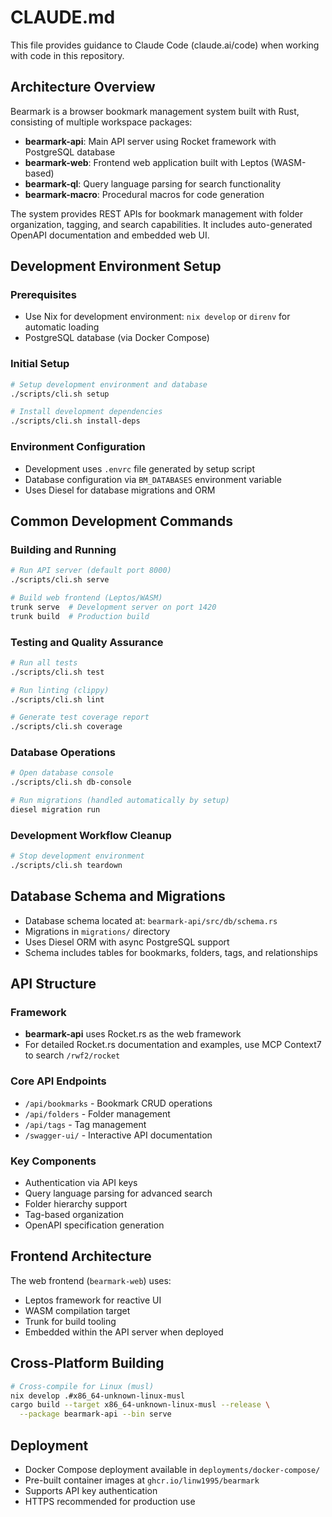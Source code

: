 # CLAUDE.md

This file provides guidance to Claude Code (claude.ai/code) when working
with code in this repository.

## Architecture Overview

Bearmark is a browser bookmark management system built with Rust, consisting
of multiple workspace packages:

- **bearmark-api**: Main API server using Rocket framework with PostgreSQL
  database
- **bearmark-web**: Frontend web application built with Leptos (WASM-based)
- **bearmark-ql**: Query language parsing for search functionality
- **bearmark-macro**: Procedural macros for code generation

The system provides REST APIs for bookmark management with folder
organization, tagging, and search capabilities. It includes auto-generated
OpenAPI documentation and embedded web UI.

## Development Environment Setup

### Prerequisites

- Use Nix for development environment: `nix develop` or `direnv` for automatic
  loading
- PostgreSQL database (via Docker Compose)

### Initial Setup

```bash
# Setup development environment and database
./scripts/cli.sh setup

# Install development dependencies
./scripts/cli.sh install-deps
```

### Environment Configuration

- Development uses `.envrc` file generated by setup script
- Database configuration via `BM_DATABASES` environment variable
- Uses Diesel for database migrations and ORM

## Common Development Commands

### Building and Running

```bash
# Run API server (default port 8000)
./scripts/cli.sh serve

# Build web frontend (Leptos/WASM)
trunk serve  # Development server on port 1420
trunk build  # Production build
```

### Testing and Quality Assurance

```bash
# Run all tests
./scripts/cli.sh test

# Run linting (clippy)
./scripts/cli.sh lint

# Generate test coverage report
./scripts/cli.sh coverage
```

### Database Operations

```bash
# Open database console
./scripts/cli.sh db-console

# Run migrations (handled automatically by setup)
diesel migration run
```

### Development Workflow Cleanup

```bash
# Stop development environment
./scripts/cli.sh teardown
```

## Database Schema and Migrations

- Database schema located at: `bearmark-api/src/db/schema.rs`
- Migrations in `migrations/` directory
- Uses Diesel ORM with async PostgreSQL support
- Schema includes tables for bookmarks, folders, tags, and relationships

## API Structure

### Framework

- **bearmark-api** uses Rocket.rs as the web framework
- For detailed Rocket.rs documentation and examples, use MCP Context7 to search `/rwf2/rocket`

### Core API Endpoints

- `/api/bookmarks` - Bookmark CRUD operations
- `/api/folders` - Folder management
- `/api/tags` - Tag management
- `/swagger-ui/` - Interactive API documentation

### Key Components

- Authentication via API keys
- Query language parsing for advanced search
- Folder hierarchy support
- Tag-based organization
- OpenAPI specification generation

## Frontend Architecture

The web frontend (`bearmark-web`) uses:

- Leptos framework for reactive UI
- WASM compilation target
- Trunk for build tooling
- Embedded within the API server when deployed

## Cross-Platform Building

```bash
# Cross-compile for Linux (musl)
nix develop .#x86_64-unknown-linux-musl
cargo build --target x86_64-unknown-linux-musl --release \
  --package bearmark-api --bin serve
```

## Deployment

- Docker Compose deployment available in `deployments/docker-compose/`
- Pre-built container images at `ghcr.io/linw1995/bearmark`
- Supports API key authentication
- HTTPS recommended for production use
